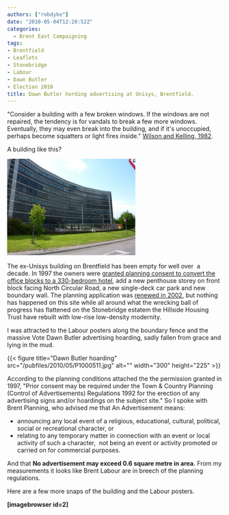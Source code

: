 ```yaml
---
authors: ["robdyke"]
date: "2010-05-04T12:20:52Z"
categories:
  - Brent East Campaigning
tags:
- Brentfield
- Leaflets
- Stonebridge
- Labour
- Dawn Butler
- Election 2010
title: Dawn Butler hording advertising at Unisys, Brentfield.
---
```

"Consider a building with a few broken windows. If the windows are not repaired, the tendency is for vandals to break a few more windows. Eventually, they may even break into the building, and if it's unoccupied, perhaps become squatters or light fires inside." [Wilson and Kelling, 1982](http://en.wikipedia.org/wiki/Fixing_Broken_Windows).

A building like this?

[<img class="aligncenter size-medium wp-image-257" title="ex-Unisys building, Brentfield" src="/pubfiles/2010/05/P1000502-300x225.jpg" alt="" width="300" height="225" />](/pubfiles/2010/05/P1000502.jpg)

The ex-Unisys building on Brentfield has been empty for well over  a decade. In 1997 the owners were [granted planning consent to convert the office blocks to a 330-bedroom hotel](http://www.brent.gov.uk/servlet/ep.ext?extId=101150&reference=1068&st=PL), add a new penthouse storey on front block facing North Circular Road, a new single-deck car park and new boundary wall. The planning application was [renewed in 2002](http://www.brent.gov.uk/servlet/ep.ext?extId=101150&reference=48122&st=PL), but nothing has happened on this site while all around what the wrecking ball of progress has flattened on the Stonebridge estatem the Hillside Housing Trust have rebuilt with low-rise low-density modernity.

I was attracted to the Labour posters along the boundary fence and the massive Vote Dawn Butler advertising hoarding, sadly fallen from grace and lying in the mud.

{{< figure title="Dawn Butler hoarding" src="/pubfiles/2010/05/P1000511.jpg" alt="" width="300" height="225" >}}

According to the planning conditions attached the the permission granted in 1997, "Prior consent may be required under the Town & Country Planning (Control of Advertisements) Regulations 1992 for the erection of any advertising signs and/or hoardings on the subject site." So I spoke with Brent Planning, who advised me that An Advertisement means:

  * announcing any local event of a religious, educational, cultural, political, social or recreational character, or
  * relating to any temporary matter in connection with an event or local activity of such a character,  not being an event or activity promoted or carried on for commercial purposes.

And that **No advertisement may exceed 0.6 square metre in area.** From my measurements it looks like Brent Labour are in breech of the planning regulations.

Here are a few more snaps of the building and the Labour posters.

**[imagebrowser id=2]**